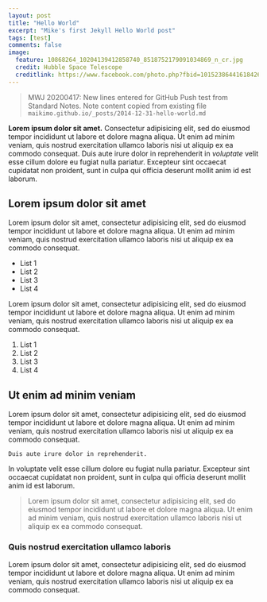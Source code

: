 ```yaml
---
layout: post
title: "Hello World"
excerpt: "Mike's first Jekyll Hello World post"
tags: [test]
comments: false
image:
  feature: 10868264_10204139412858740_8518752179091034869_n_cr.jpg
  credit: Hubble Space Telescope
  creditlink: https://www.facebook.com/photo.php?fbid=10152386441618426
---
```


> MWJ 20200417: New lines entered for GitHub Push test from 
> Standard Notes. Note content copied from existing file 
> `maikimo.github.io/_posts/2014-12-31-hello-world.md`

**Lorem ipsum dolor sit amet.** Consectetur adipisicing elit, sed do eiusmod tempor incididunt ut labore et dolore magna aliqua. Ut enim ad minim veniam, quis nostrud exercitation ullamco laboris nisi ut aliquip ex ea commodo consequat. Duis aute irure dolor in reprehenderit in _voluptate_ velit esse cillum dolore eu fugiat nulla pariatur. Excepteur sint occaecat cupidatat non proident, sunt in culpa qui officia deserunt mollit anim id est laborum.

## Lorem ipsum dolor sit amet

Lorem ipsum dolor sit amet, consectetur adipisicing elit, sed do eiusmod tempor incididunt ut labore et dolore magna aliqua. Ut enim ad minim veniam, quis nostrud exercitation ullamco laboris nisi ut aliquip ex ea commodo consequat. 

* List 1
* List 2
* List 3
* List 4

Lorem ipsum dolor sit amet, consectetur adipisicing elit, sed do eiusmod tempor incididunt ut labore et dolore magna aliqua. Ut enim ad minim veniam, quis nostrud exercitation ullamco laboris nisi ut aliquip ex ea commodo consequat. 

1. List 1
2. List 2
3. List 3
4. List 4

## Ut enim ad minim veniam

Lorem ipsum dolor sit amet, consectetur adipisicing elit, sed do eiusmod tempor incididunt ut labore et dolore magna aliqua. Ut enim ad minim veniam, quis nostrud exercitation ullamco laboris nisi ut aliquip ex ea commodo consequat. 

	Duis aute irure dolor in reprehenderit.

In voluptate velit esse cillum dolore eu fugiat nulla pariatur. Excepteur sint occaecat cupidatat non proident, sunt in culpa qui officia deserunt mollit anim id est laborum.

> Lorem ipsum dolor sit amet, consectetur adipisicing elit, sed do eiusmod tempor incididunt ut labore et dolore magna aliqua. Ut enim ad minim veniam, quis nostrud exercitation ullamco laboris nisi ut aliquip ex ea commodo consequat. 

### Quis nostrud exercitation ullamco laboris

Lorem ipsum dolor sit amet, consectetur adipisicing elit, sed do eiusmod tempor incididunt ut labore et dolore magna aliqua. Ut enim ad minim veniam, quis nostrud exercitation ullamco laboris nisi ut aliquip ex ea commodo consequat. 